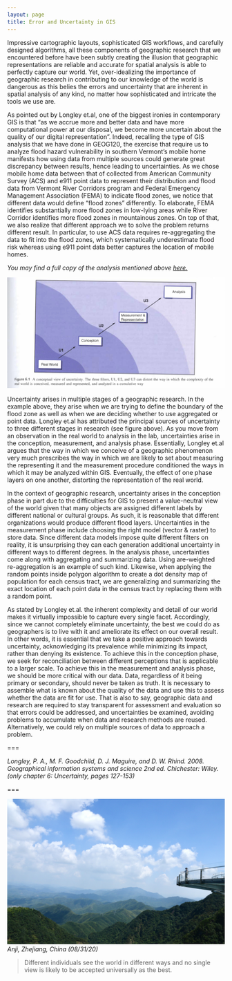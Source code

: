 ```yaml
---
layout: page
title: Error and Uncertainty in GIS
---
```


Impressive cartographic layouts, sophisticated GIS workflows, and carefully designed algorithms, all these components of geographic research that we encountered before have been subtly creating the illusion that geographic representations are reliable and accurate for spatial analysis is able to perfectly capture our world. Yet, over-idealizing the importance of geographic research in contributing to our knowledge of the world is dangerous as this belies the errors and uncertainty that are inherent in spatial analysis of any kind, no matter how sophisticated and intricate the tools we use are.

As pointed out by Longley et.al, one of the biggest ironies in contemporary GIS is that “as we accrue more and better data and have more computational power at our disposal, we become more uncertain about the quality of our digital representation”. Indeed, recalling the type of GIS analysis that we have done in GEOG120, the exercise that require us to analyze flood hazard vulnerability in southern Vermont’s mobile home manifests how using data from multiple sources could generate great discrepancy between results, hence leading to uncertainties. As we chose mobile home data between that of collected from American Community Survey (ACS) and e911 point data to represent their distribution and flood data from Vermont River Corridors program and Federal Emergency Management Association (FEMA) to indicate flood zones, we notice that different data would define “flood zones” differently. To elaborate, FEMA identifies substantially more flood zones in low-lying areas while River Corridor identifies more flood zones in mountainous zones. On top of that, we also realize that different approach we to solve the problem returns different result. In particular, to use ACS data requires re-aggregating the data to fit into the flood zones, which systematically underestimate flood risk whereas using e911 point data better captures the location of mobile homes.

*You may find a full copy of the analysis mentioned above [here.](assets/essayrevision_emilyzhou.pdf)*

![Screen](assets/IMG_0665.jpg)

Uncertainty arises in multiple stages of a geographic research. In the example above, they arise when we are trying to define the boundary of the flood zone as well as when we are deciding whether to use aggregated or point data. Longley et.al has attributed the principal sources of uncertainty to three different stages in research (see figure above). As you move from an observation in the real world to analysis in the lab, uncertainties arise in the conception, measurement, and analysis phase. Essentially, Longley et.al argues that the way in which we conceive of a geographic phenomenon very much prescribes the way in which we are likely to set about measuring the representing it and the measurement procedure conditioned the ways in which it may be analyzed within GIS. Eventually, the effect of one phase layers on one another, distorting the representation of the real world.

In the context of geographic research, uncertainty arises in the conception phase in part due to the difficulties for GIS to present a value-neutral view of the world given that many objects are assigned different labels by different national or cultural groups. As such, it is reasonable that different organizations would produce different flood layers. Uncertainties in the measurement phase include choosing the right model (vector & raster) to store data. Since different data models impose quite different filters on reality, it is unsurprising they can each generation additional uncertainty in different ways to different degrees. In the analysis phase, uncertainties come along with aggregating and summarizing data. Using are-weighted re-aggregation is an example of such kind. Likewise, when applying the random points inside polygon algorithm to create a dot density map of population for each census tract, we are generalizing and summarizing the exact location of each point data in the census tract by replacing them with a random point.  

As stated by Longley et.al. the inherent complexity and detail of our world makes it virtually impossible to capture every single facet. Accordingly, since we cannot completely eliminate uncertainty, the best we could do as geographers is to live with it and ameliorate its effect on our overall result. In other words, it is essential that we take a positive approach towards uncertainty, acknowledging its prevalence while minimizing its impact, rather than denying its existence. To achieve this in the conception phase, we seek for reconciliation between different perceptions that is applicable to a larger scale. To achieve this in the measurement and analysis phase, we should be more critical with our data. Data, regardless of it being primary or secondary, should never be taken as truth. It is necessary to assemble what is known about the quality of the data and use this to assess whether the data are fit for use. That is also to say, geographic data and research are required to stay transparent for assessment and evaluation so that errors could be addressed, and uncertainties be examined, avoiding problems to accumulate when data and research methods are reused. Alternatively, we could rely on multiple sources of data to approach a problem.

===

*Longley, P. A., M. F. Goodchild, D. J. Maguire, and D. W. Rhind. 2008. Geographical information systems and science 2nd ed. Chichester: Wiley. (only chapter 6: Uncertainty, pages 127-153)*

===

![Scene](assets/IMG_3790.jpg)
*Anji, Zhejiang, China (08/31/20)*

> Different individuals see the world in different ways and no single view is likely to be accepted universally as the best.
